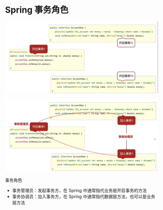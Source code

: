 # Spring 事务角色

![t5](figure/t5.png)

![t6](figure/t6.png)

事务角色
- 事务管理员：发起事务方，在 Spring 中通常指代业务层开启事务的方法
- 事务协调员：加入事务方，在 Spring 中通常指代数据层方法，也可以是业务层方法












